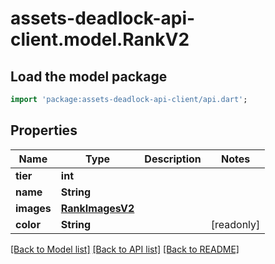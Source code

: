 # assets-deadlock-api-client.model.RankV2

## Load the model package
```dart
import 'package:assets-deadlock-api-client/api.dart';
```

## Properties
Name | Type | Description | Notes
------------ | ------------- | ------------- | -------------
**tier** | **int** |  | 
**name** | **String** |  | 
**images** | [**RankImagesV2**](RankImagesV2.md) |  | 
**color** | **String** |  | [readonly] 

[[Back to Model list]](../README.md#documentation-for-models) [[Back to API list]](../README.md#documentation-for-api-endpoints) [[Back to README]](../README.md)


